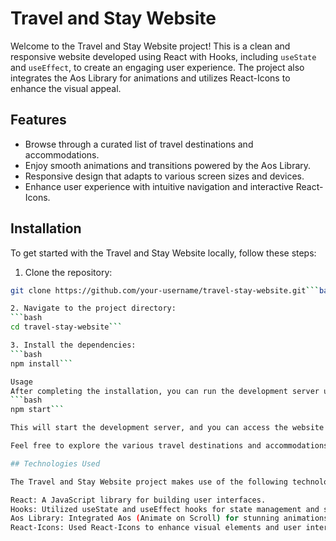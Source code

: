 # Travel and Stay Website

Welcome to the Travel and Stay Website project! This is a clean and responsive website developed using React with Hooks, including `useState` and `useEffect`, to create an engaging user experience. The project also integrates the Aos Library for animations and utilizes React-Icons to enhance the visual appeal.

## Features

- Browse through a curated list of travel destinations and accommodations.
- Enjoy smooth animations and transitions powered by the Aos Library.
- Responsive design that adapts to various screen sizes and devices.
- Enhance user experience with intuitive navigation and interactive React-Icons.

## Installation

To get started with the Travel and Stay Website locally, follow these steps:

1. Clone the repository:

```bash
git clone https://github.com/your-username/travel-stay-website.git```bash

2. Navigate to the project directory:
```bash
cd travel-stay-website```

3. Install the dependencies:
```bash
npm install```

Usage
After completing the installation, you can run the development server using the following command:
```bash
npm start```

This will start the development server, and you can access the website in your web browser by visiting http://localhost:3000.

Feel free to explore the various travel destinations and accommodations available on the website. Enjoy the animations and the user-friendly interface!

## Technologies Used

The Travel and Stay Website project makes use of the following technologies:

React: A JavaScript library for building user interfaces.
Hooks: Utilized useState and useEffect hooks for state management and side effects.
Aos Library: Integrated Aos (Animate on Scroll) for stunning animations.
React-Icons: Used React-Icons to enhance visual elements and user interactions.
